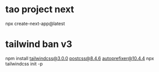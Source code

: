 
# tao project next 
npx create-next-app@latest

# tailwind ban v3 
npm install tailwindcss@3.0.0 postcss@8.4.6 autoprefixer@10.4.4
npx tailwindcss init -p
